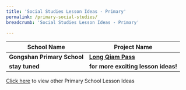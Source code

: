 ```yaml
---
title: 'Social Studies Lesson Ideas - Primary'
permalink: /primary-social-studies/
breadcrumb: 'Social Studies Lesson Ideas - Primary'

---
```



| School Name | Project Name |
|--|--|
| **Gongshan Primary School** | **[Long Qiam Pass](/gongshan-primary-long-qiam-pass/)** |
| **stay tuned** | **for more exciting lesson ideas!** |

[Click here](/in-schools/digital-maker/lesson-ideas-primary/) to view other Primary School Lesson Ideas
